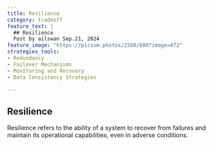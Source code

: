 ```yaml
---
title: Resilience
category: tradeoff
feature_text: |
  ## Resilience
  Post by ailswan Sep.21, 2024
feature_image: "https://picsum.photos/2560/600?image=872"
strategies_tools:
- Redundancy
- Failover Mechanisms
- Monitoring and Recovery
- Data Consistency Strategies
 
---
```

## Resilience
Resilience refers to the ability of a system to recover from failures and maintain its operational capabilities, even in adverse conditions.
 